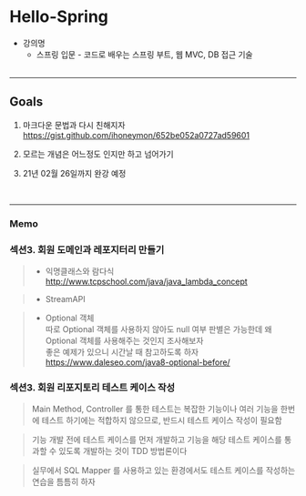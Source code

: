 # Hello-Spring

- 강의명 
    - 스프링 입문 - 코드로 배우는 스프링 부트, 웹 MVC, DB 접근 기술
<br><br>
<hr/>

## Goals

1. 마크다운 문법과 다시 친해지자
<a>https://gist.github.com/ihoneymon/652be052a0727ad59601
2. 모르는 개념은 어느정도 인지만 하고 넘어가기

3. 21년 02월 26일까지 완강 예정

<br>
<hr/>

### Memo

### 섹션3. 회원 도메인과 레포지터리 만들기
> - 익명클래스와 람다식<br>
> <a>http://www.tcpschool.com/java/java_lambda_concept <br>

> - StreamAPI 

> - Optional 객체<br>
> 따로 Optional 객체를 사용하지 않아도 null 여부 판별은 가능한데 왜 Optional 객체를 사용해주는 것인지 조사해보자<br>
> 좋은 예제가 있으니 시간날 때 참고하도록 하자<br>
> <a>https://www.daleseo.com/java8-optional-before/

### 섹션3. 회원 리포지토리 테스트 케이스 작성

> Main Method, Controller 를 통한 테스트는 복잡한 기능이나 여러 기능을 한번에 테스트 하기에는
적합하지 않으므로, 반드시 테스트 케이스 작성이 필요함

> 기능 개발 전에 테스트 케이스를 먼저 개발하고 기능을 해당 테스트 케이스를 통과할 수 있도록 개발하는 것이
TDD 방법론이다

> 실무에서 SQL Mapper 를 사용하고 있는 환경에서도 테스트 케이스를 작성하는 연습을 틈틈히 하자


   

